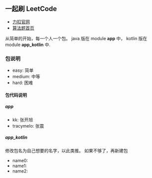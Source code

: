 ## 一起刷 LeetCode

- [力扣官网](https://leetcode-cn.com/)
- [算法题首页](https://leetcode-cn.com/problemset/algorithms/)


从简单的开始，每一个人一个包。 java 版在 module **app** 中， kotlin 版在 module **app_kotlin** 中.

### 包说明

- easy: 简单
- medium: 中等
- hard: 困难

#### 包代码说明

##### app

- kk: 张开旭
- tracymelo: 张震

##### app_kotlin

修改包名为自己想要的名字，以此类推。 如果不够了，再新建包

- name0:
- name1:
- name2:
